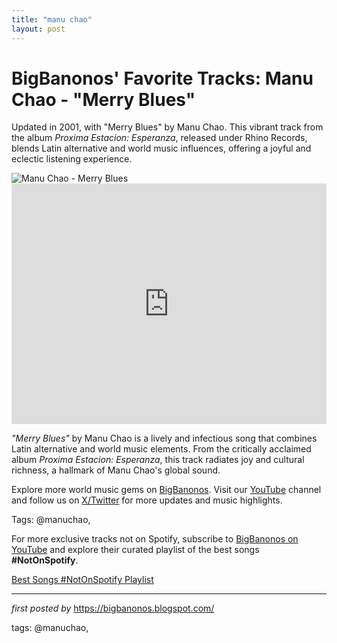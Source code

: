 ```yaml
---
title: "manu chao"
layout: post
---
```

<!-- Post Title -->
<h1 >BigBanonos' Favorite Tracks: Manu Chao - "Merry Blues"</h1> <!-- Introductory Text -->
<p >Updated in 2001, with "Merry Blues" by Manu Chao. This vibrant track from the album <em>Proxima Estacion: Esperanza</em>, released under Rhino Records, blends Latin alternative and world music influences, offering a joyful and eclectic listening experience.</p> <!-- Featured Image -->
<div > <img src="https://i.ytimg.com/vi/eIDx7-3MqZc/hq720.jpg?sqp=-oaymwEhCK4FEIIDSFryq4qpAxMIARUAAAAAGAElAADIQj0AgKJD&rs=AOn4CLD_mU85RP-PKUihmVOv9-Dp7rV_AQ" alt="Manu Chao - Merry Blues" />
</div> <!-- YouTube Video Embed -->
<div > <iframe width="100%" height="385" src="https://www.youtube.com/embed/eIDx7-3MqZc" title="Manu Chao - Merry Blues (Official Music Video)" frameborder="0" allow="accelerometer; autoplay; clipboard-write; encrypted-media; gyroscope; picture-in-picture; web-share" referrerpolicy="strict-origin-when-cross-origin" allowfullscreen></iframe>
</div> <!-- Song Information -->
<div > <p><em>"Merry Blues"</em> by Manu Chao is a lively and infectious song that combines Latin alternative and world music elements. From the critically acclaimed album <em>Proxima Estacion: Esperanza</em>, this track radiates joy and cultural richness, a hallmark of Manu Chao's global sound.</p>
</div> <!-- Footer Links -->
<div > <p>Explore more world music gems on <a href="https://bigbanonos.blogspot.com/" target="_blank">BigBanonos</a>. Visit our <a href="https://www.youtube.com/@BigBanonos" target="_blank">YouTube</a> channel and follow us on <a href="https://x.com/bigbanonos" target="_blank">X/Twitter</a> for more updates and music highlights.</p>
</div> <!-- Tags -->
<p >Tags: @manuchao,</p>


<!--Subscribe and Playlist Links-->
<div>
    <p>For more exclusive tracks not on Spotify, subscribe to <a href="https://www.youtube.com/@BigBanonos" target="_blank">BigBanonos on YouTube</a> and explore their curated playlist of the best songs <strong>#NotOnSpotify</strong>.</p>
    <p><a href="https://www.youtube.com/playlist?list=PLtuNtuTatqI0kFahUCbtbfenC_ET5O_tr" target="_blank">Best Songs #NotOnSpotify Playlist<br /></a></p></div>

<hr />

<p><em>first posted by</em> <a href="https://bigbanonos.blogspot.com/" rel="noopener" target="_new">https://bigbanonos.blogspot.com/</a></p>

<p>tags: @manuchao,</p>
